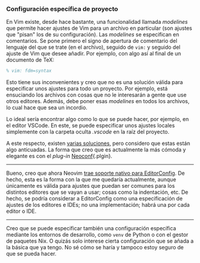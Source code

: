 



### Configuración específica de proyecto

En Vim existe, desde hace bastante, una funcionalidad llamada _modelines_
que permite hacer ajustes de Vim para un archivo en particular (son ajustes
que "pisan" los de su configuración). Las _modelines_ se especifican en
comentarios. Se pone primero el signo de apertura de comentario del lenguaje
del que se trate (en el archivo), seguido de `vim:` y seguido del ajuste de
Vim que desee añadir. Por ejemplo, con algo así al final de un documento de
TeX:

```tex
% vim: fdm=syntax
```

Esto tiene sus inconvenientes y creo que no es una solución válida para
especificar unos ajustes para todo un proyecto. Por ejemplo, está ensuciando
los archivos con cosas que no le interesarán a gente que use otros editores.
Además, debe poner esas _modelines_ en todos los archivos, lo cual hace que
sea un incordio.

Lo ideal sería encontrar algo como lo que se puede hacer, por ejemplo, en el
editor VSCode. En este, se puede especificar unos ajustes locales
simplemente con la carpeta oculta _.vscode_ en la raíz del proyecto.

A este respecto, existen [varias
soluciones](https://vi.stackexchange.com/a/20908/22600), pero considero que
estas están algo anticuadas. La forma que creo que es actualmente la más
cómoda y elegante es con el _plug-in_ [Neoconf][]{.plgin}.

[Neoconf]: https://github.com/folke/neoconf.nvim


* * * *


Bueno, creo que ahora Neovim [trae soporte nativo para EditorConfig][]. De
hecho, esta es la forma con la que me quedaría actualmente, aunque
únicamente es válida para ajustes que puedan ser comunes para los distintos
editores que se vayan a usar; cosas como la indentación, etc. De hecho, se
podría considerar a EditorConfig como una especificación de ajustes de los
editores e IDEs; no una implementación; habrá una por cada editor o IDE.

[trae soporte nativo para EditorConfig]: https://neovim.io/doc/user/editorconfig.html


* * * *


Creo que se puede especificar también una configuración específica mediante
los entornos de desarrollo, como `venv` de Python o con el gestor de
paquetes Nix. O quizás solo interese cierta configuración que se añada a la
básica que ya tengo. No sé cómo se haría y tampoco estoy seguro de que se
pueda hacer.



